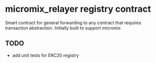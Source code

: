 # micromix_relayer registry contract

Smart contract for general forwarding to any contract that requires transaction abstraction. Initially built
to support micromix

## TODO

- add unit tests for ERC20 registry
